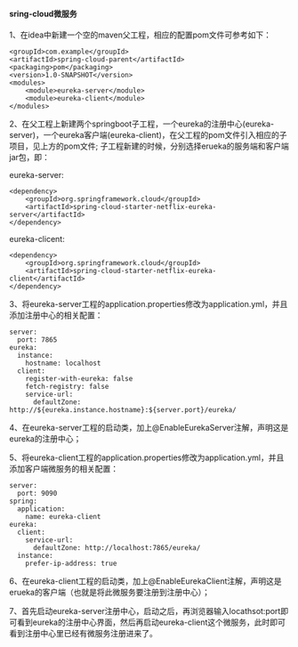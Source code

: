 #### sring-cloud微服务

1、在idea中新建一个空的maven父工程，相应的配置pom文件可参考如下：
```
<groupId>com.example</groupId>
<artifactId>spring-cloud-parent</artifactId>
<packaging>pom</packaging>
<version>1.0-SNAPSHOT</version>
<modules>
    <module>eureka-server</module>
    <module>eureka-client</module>
</modules>
```
2、在父工程上新建两个springboot子工程，一个eureka的注册中心(eureka-server)，一个eureka客户端(eureka-client)，在父工程的pom文件引入相应的子项目，见上方的pom文件; 子工程新建的时候，分别选择erueka的服务端和客户端jar包，即：

eureka-server:
```
<dependency>
    <groupId>org.springframework.cloud</groupId>
    <artifactId>spring-cloud-starter-netflix-eureka-server</artifactId>
</dependency>
```
eureka-clicent:
```
<dependency>
    <groupId>org.springframework.cloud</groupId>
    <artifactId>spring-cloud-starter-netflix-eureka-client</artifactId>
</dependency>
```

3、将eureka-server工程的application.properties修改为application.yml，并且添加注册中心的相关配置：
```
server:
  port: 7865
eureka:
  instance:
    hostname: localhost
  client:
    register-with-eureka: false
    fetch-registry: false
    service-url:
      defaultZone: http://${eureka.instance.hostname}:${server.port}/eureka/
```
4、在eureka-server工程的启动类，加上@EnableEurekaServer注解，声明这是eureka的注册中心；

5、将eureka-client工程的application.properties修改为application.yml，并且添加客户端微服务的相关配置：
```
server:
  port: 9090
spring:
  application:
    name: eureka-client
eureka:
  client:
    service-url:
      defaultZone: http://localhost:7865/eureka/
  instance:
    prefer-ip-address: true 
```
6、在eureka-client工程的启动类，加上@EnableEurekaClient注解，声明这是erueka的客户端（也就是将此微服务要注册到注册中心）；

7、首先启动eureka-server注册中心，启动之后，再浏览器输入locathsot:port即可看到eureka的注册中心界面，然后再启动eureka-client这个微服务，此时即可看到注册中心里已经有微服务注册进来了。
